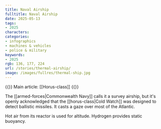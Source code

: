```yaml
---
title: Naval Airship
fulltitle: Naval Airship
date: 2025-05-13
tags:
- 2025
characters:
categories:
- infographics
- machines & vehicles
- police & military
keywords:
- 2025
rgb: 136, 177, 224
url: /stories/thermal-airship/
image: /images/fullres/thermal-ship.jpg
---
```

{{<note advice>}}
Main article: [[Horus-class]]
{{</note>}}

The [[armed-forces|Commonwealth Navy]] calls it a survey airship, but it's openly acknowledged that the [[horus-class|Cold Watch]] was designed to detect ballistic missiles. It casts a gaze over most of the Atlantic.

Hot air from its reactor is used for altitude. Hydrogen provides static buoyancy.